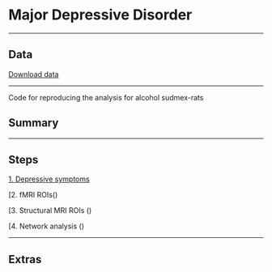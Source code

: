 # Major Depressive Disorder
---

## Data

[Download data](http://rfmri.org/REST-meta-MDD)

---

Code for reproducing the analysis for alcohol sudmex-rats

## Summary

---

## Steps

[1. Depressive symptoms ](https://github.com/psilantrolab/Sudmex-alcohol-rat/blob/main/code/Env_configuration.md)   

[2. fMRI ROIs()

[3. Structural MRI ROIs ()

[4. Network analysis ()


---

## Extras
